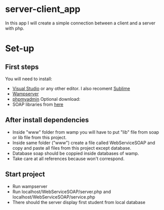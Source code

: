 # server-client_app
In this app I will create a simple connection between a client and a server with php.

# Set-up

## First steps <br />
You will need to install: 
- [Visual Studio](https://visualstudio.microsoft.com/) or any other editor. I also recoment [Sublime](https://www.sublimetext.com/)
- [Wampserver](https://sourceforge.net/projects/wampserver/) 
- [phpmyadmin](https://sourceforge.net/projects/phpmyadmin/) 
Optional download: 
- SOAP libraries from [here](https://sourceforge.net/projects/nusoap/) 

## After install dependencies <br />
- Inside "www" folder from wamp you will have to put "lib" file from soap or lib file from this project.
- Inside same folder ("www") create a file called WebServiceSOAP and copy and paste all files from this project except database.
- Database soap should be coppied inside databases of wamp. 
- Take care at all references because won't correspond. 


## Start project 
- Run wampserver  
- Run localhost/WebServiceSOAP/server.php and localhost/WebServiceSOAP/service.php 
- There should the server display first student from local database
	
 
